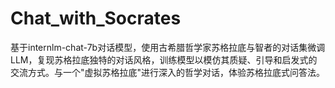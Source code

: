 # Chat_with_Socrates
基于internlm-chat-7b对话模型，使用古希腊哲学家苏格拉底与智者的对话集微调LLM，复现苏格拉底独特的对话风格，训练模型以模仿其质疑、引导和启发式的交流方式。与一个"虚拟苏格拉底"进行深入的哲学对话，体验苏格拉底式问答法。
